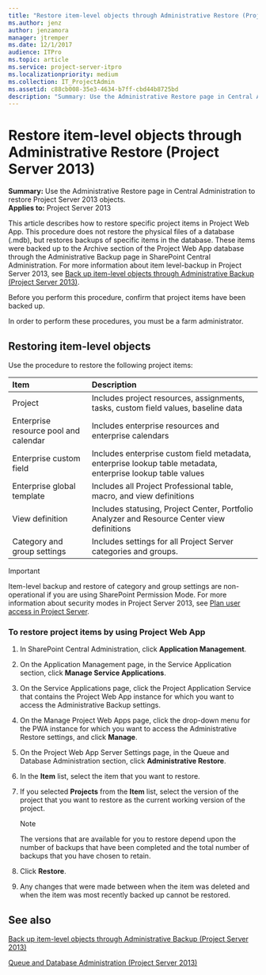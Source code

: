 ```yaml
---
title: "Restore item-level objects through Administrative Restore (Project Server 2013)"
ms.author: jenz
author: jenzamora
manager: jtremper
ms.date: 12/1/2017
audience: ITPro
ms.topic: article
ms.service: project-server-itpro
ms.localizationpriority: medium
ms.collection: IT_ProjectAdmin
ms.assetid: c88cb008-35e3-4634-b7ff-cbd44b8725bd
description: "Summary: Use the Administrative Restore page in Central Administration to restore Project Server 2013 objects."
---
```


# Restore item-level objects through Administrative Restore (Project Server 2013)
 
 **Summary:** Use the Administrative Restore page in Central Administration to restore Project Server 2013 objects.<br/>
**Applies to:** Project Server 2013
  
This article describes how to restore specific project items in Project Web App. This procedure does not restore the physical files of a database (.mdb), but restores backups of specific items in the database. These items were backed up to the Archive section of the Project Web App database through the Administrative Backup page in SharePoint Central Administration. For more information about item level-backup in Project Server 2013, see [Back up item-level objects through Administrative Backup (Project Server 2013)](back-up-item-level-objects-through-administrative-backup-project-server-2013.md). 
  
Before you perform this procedure, confirm that project items have been backed up.
  
In order to perform these procedures, you must be a farm administrator.
  
## Restoring item-level objects

Use the procedure to restore the following project items:
  
|**Item**|**Description**|
|:-----|:-----|
|Project  <br/> |Includes project resources, assignments, tasks, custom field values, baseline data  <br/> |
|Enterprise resource pool and calendar  <br/> |Includes enterprise resources and enterprise calendars  <br/> |
|Enterprise custom field  <br/> |Includes enterprise custom field metadata, enterprise lookup table metadata, enterprise lookup table values  <br/> |
|Enterprise global template  <br/> |Includes all Project Professional table, macro, and view definitions  <br/> |
|View definition  <br/> |Includes statusing, Project Center, Portfolio Analyzer and Resource Center view definitions  <br/> |
|Category and group settings  <br/> |Includes settings for all Project Server categories and groups.  <br/> |
   
> [!IMPORTANT]
> Item-level backup and restore of category and group settings are non-operational if you are using SharePoint Permission Mode. For more information about security modes in Project Server 2013, see [Plan user access in Project Server](plan-user-access-in-project-server.md). 
  
### To restore project items by using Project Web App

1. In SharePoint Central Administration, click **Application Management**.
    
2. On the Application Management page, in the Service Application section, click **Manage Service Applications**.
    
3. On the Service Applications page, click the Project Application Service that contains the Project Web App instance for which you want to access the Administrative Backup settings.
    
4. On the Manage Project Web Apps page, click the drop-down menu for the PWA instance for which you want to access the Administrative Restore settings, and click **Manage**.
    
5. On the Project Web App Server Settings page, in the Queue and Database Administration section, click **Administrative Restore**.
    
6. In the **Item** list, select the item that you want to restore.
    
7. If you selected **Projects** from the **Item** list, select the version of the project that you want to restore as the current working version of the project.
    
    > [!NOTE]
    > The versions that are available for you to restore depend upon the number of backups that have been completed and the total number of backups that you have chosen to retain. 
  
8. Click **Restore**.
    
9. Any changes that were made between when the item was deleted and when the item was most recently backed up cannot be restored.
    
## See also

[Back up item-level objects through Administrative Backup (Project Server 2013)](back-up-item-level-objects-through-administrative-backup-project-server-2013.md)
  
[Queue and Database Administration (Project Server 2013)](queue-and-database-administration-project-server-2013.md)

